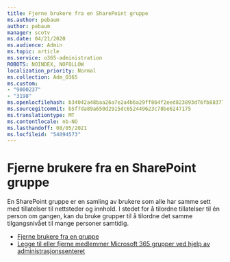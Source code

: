 ```yaml
---
title: Fjerne brukere fra en SharePoint gruppe
ms.author: pebaum
author: pebaum
manager: scotv
ms.date: 04/21/2020
ms.audience: Admin
ms.topic: article
ms.service: o365-administration
ROBOTS: NOINDEX, NOFOLLOW
localization_priority: Normal
ms.collection: Adm_O365
ms.custom:
- "9000237"
- "3198"
ms.openlocfilehash: b34042a48baa26a7e2a4b6a29ff864f2eed823893d76fb8837704769b0ce5166
ms.sourcegitcommit: b5f7da89a650d2915dc652449623c78be6247175
ms.translationtype: MT
ms.contentlocale: nb-NO
ms.lasthandoff: 08/05/2021
ms.locfileid: "54094573"
---
```

# <a name="remove-users-from-a-sharepoint-group"></a>Fjerne brukere fra en SharePoint gruppe

En SharePoint gruppe er en samling av brukere som alle har samme sett med tillatelser til nettsteder og innhold. I stedet for å tilordne tillatelser til én person om gangen, kan du bruke grupper til å tilordne det samme tilgangsnivået til mange personer samtidig.

- [Fjerne brukere fra en gruppe](https://docs.microsoft.com/sharepoint/customize-sharepoint-site-permissions#remove-users-from-a-group)
- [Legge til eller fjerne medlemmer Microsoft 365 grupper ved hjelp av administrasjonssenteret](https://docs.microsoft.com/microsoft-365/admin/create-groups/add-or-remove-members-from-groups)
